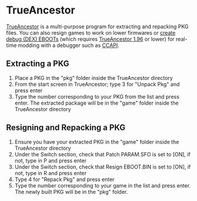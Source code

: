 # TrueAncestor

[TrueAncestor](http://www.psx-place.com/ps3-news/3595/trueancestor-pkg-repacker-with-new-unpack-engine-version-220.html) is a multi-purpose program for extracting and repacking PKG files. You can also resign games to work on lower firmwares or [create debug \(DEX\) EBOOTs](https://www.reddit.com/r/ps3homebrew/wiki/eboots) \(which requires [TrueAncestor 1.96](https://www.mediafire.com/?9xlivaj1dqap7ib) or lower\) for real-time modding with a debugger such as [CCAPI](https://www.reddit.com/r/ps3homebrew/wiki/ccapi).

## Extracting a PKG

1. Place a PKG in the "pkg" folder inside the TrueAncestor directory
2. From the start screen in TrueAncestor; type 3 for "Unpack Pkg" and press enter
3. Type the number corresponding to your PKG from the list and press enter. The extracted package will be in the "game" folder inside the TrueAncestor directory

## Resigning and Repacking a PKG

1. Ensure you have your extracted PKG in the "game" folder inside the TrueAncestor directory
2. Under the Switch section, check that Patch PARAM.SFO is set to \[ON\], if not, type in P and press enter
3. Under the Switch section, check that Resign EBOOT.BIN is set to \[ON\], if not, type in R and press enter
4. Type 4 for "Repack Pkg" and press enter
5. Type the number corresponding to your game in the list and press enter. The newly built PKG will be in the "pkg" folder.

